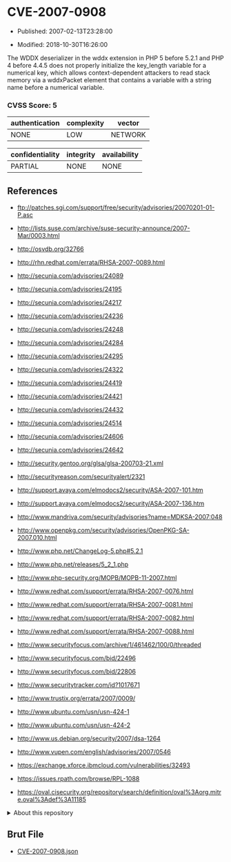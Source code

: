# CVE-2007-0908

- Published: 2007-02-13T23:28:00

- Modified: 2018-10-30T16:26:00

The WDDX deserializer in the wddx extension in PHP 5 before 5.2.1 and PHP 4 before 4.4.5 does not properly initialize the key_length variable for a numerical key, which allows context-dependent attackers to read stack memory via a wddxPacket element that contains a variable with a string name before a numerical variable.

### CVSS Score: **5**

| authentication | complexity | vector |
| --- | --- | --- |
| NONE | LOW | NETWORK |

| confidentiality | integrity | availability |
| --- | --- | --- |
| PARTIAL | NONE | NONE |

## References

* ftp://patches.sgi.com/support/free/security/advisories/20070201-01-P.asc

* http://lists.suse.com/archive/suse-security-announce/2007-Mar/0003.html

* http://osvdb.org/32766

* http://rhn.redhat.com/errata/RHSA-2007-0089.html

* http://secunia.com/advisories/24089

* http://secunia.com/advisories/24195

* http://secunia.com/advisories/24217

* http://secunia.com/advisories/24236

* http://secunia.com/advisories/24248

* http://secunia.com/advisories/24284

* http://secunia.com/advisories/24295

* http://secunia.com/advisories/24322

* http://secunia.com/advisories/24419

* http://secunia.com/advisories/24421

* http://secunia.com/advisories/24432

* http://secunia.com/advisories/24514

* http://secunia.com/advisories/24606

* http://secunia.com/advisories/24642

* http://security.gentoo.org/glsa/glsa-200703-21.xml

* http://securityreason.com/securityalert/2321

* http://support.avaya.com/elmodocs2/security/ASA-2007-101.htm

* http://support.avaya.com/elmodocs2/security/ASA-2007-136.htm

* http://www.mandriva.com/security/advisories?name=MDKSA-2007:048

* http://www.openpkg.com/security/advisories/OpenPKG-SA-2007.010.html

* http://www.php.net/ChangeLog-5.php#5.2.1

* http://www.php.net/releases/5_2_1.php

* http://www.php-security.org/MOPB/MOPB-11-2007.html

* http://www.redhat.com/support/errata/RHSA-2007-0076.html

* http://www.redhat.com/support/errata/RHSA-2007-0081.html

* http://www.redhat.com/support/errata/RHSA-2007-0082.html

* http://www.redhat.com/support/errata/RHSA-2007-0088.html

* http://www.securityfocus.com/archive/1/461462/100/0/threaded

* http://www.securityfocus.com/bid/22496

* http://www.securityfocus.com/bid/22806

* http://www.securitytracker.com/id?1017671

* http://www.trustix.org/errata/2007/0009/

* http://www.ubuntu.com/usn/usn-424-1

* http://www.ubuntu.com/usn/usn-424-2

* http://www.us.debian.org/security/2007/dsa-1264

* http://www.vupen.com/english/advisories/2007/0546

* https://exchange.xforce.ibmcloud.com/vulnerabilities/32493

* https://issues.rpath.com/browse/RPL-1088

* https://oval.cisecurity.org/repository/search/definition/oval%3Aorg.mitre.oval%3Adef%3A11185

<details>
<summary>About this repository</summary> 

  This repository is part of the project [Live Hack CVE](https://github.com/Live-Hack-CVE). Main website can be found [www.live-hack.org](https://www.live-hack.org) 
  
  Made by [Sn0wAlice](https://github.com/Sn0wAlice) for the people that care about security and need to have a feed of the latest CVEs. Hope you enjoy it, don't forget to star the repo and follow me on [Twitter](https://twitter.com/Sn0wAlice) and [Github](https://github.com/Sn0wAlice). And that is my [personnal website](https://www.alice-snow.me/)

  - [Home Page](https://github.com/Live-Hack-CVE)
  - [Framework](https://github.com/Live-Hack-CVE/cve-framework)
  - [CVE database](https://github.com/Live-Hack-CVE/full_database)
  - [Changelog](https://github.com/Live-Hack-CVE/Changelog)
</details>

## Brut File

* [CVE-2007-0908.json](https://raw.githubusercontent.com/Live-Hack-CVE/full_database/main/cves/2007/CVE-2007-0908.json)


